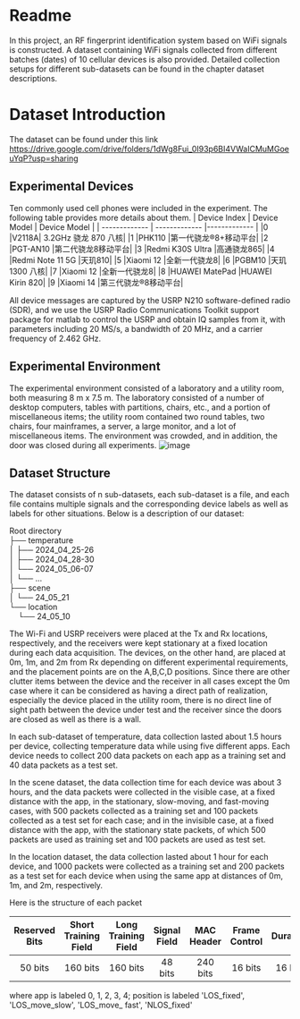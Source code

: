 Readme
======
In this project, an RF fingerprint identification system based on WiFi signals is constructed. A dataset containing WiFi signals collected from different batches (dates) of 10 cellular devices is also provided. Detailed collection setups for different sub-datasets can be found in the chapter dataset descriptions.

Dataset Introduction
======

The dataset can be found under this link  
https://drive.google.com/drive/folders/1dWg8Fui_0I93p6BI4VWaICMuMGoeuYqP?usp=sharing

Experimental Devices
------
Ten commonly used cell phones were included in the experiment. The following table provides more details about them.
| Device Index  | Device Model | Device Model | 
| ------------- | ------------- |------------- |
|0	|V2118A|	3.2GHz 骁龙 870 八核|
|1	|PHK110	|第一代骁龙®8+移动平台|
|2	|PGT-AN10	|第二代骁龙8移动平台|
|3	|Redmi K30S Ultra	|高通骁龙865|
|4	|Redmi Note 11 5G	|天玑810|
|5	|Xiaomi 12	|全新一代骁龙8|
|6	|PGBM10	|天玑 1300 八核|
|7	|Xiaomi 12	|全新一代骁龙8|
|8	|HUAWEI MatePad	|HUAWEI Kirin 820|
|9	|Xiaomi 14	|第三代骁龙®8移动平台|

All device messages are captured by the USRP N210 software-defined radio (SDR), and we use the USRP Radio Communications Toolkit support package for matlab to control the USRP and obtain IQ samples from it, with parameters including 20 MS/s, a bandwidth of 20 MHz, and a carrier frequency of 2.462 GHz.

Experimental Environment
------
The experimental environment consisted of a laboratory and a utility room, both measuring 8 m x 7.5 m. The laboratory consisted of a number of desktop computers, tables with partitions, chairs, etc., and a portion of miscellaneous items; the utility room contained two round tables, two chairs, four mainframes, a server, a large monitor, and a lot of miscellaneous items. The environment was crowded, and in addition, the door was closed during all experiments.
![image](https://github.com/1064947738/ASCII-Encoding-and-decoding/assets/163235170/f1deff5c-3d03-4231-87c1-dadb13ff0116)


Dataset Structure
------
The dataset consists of n sub-datasets, each sub-dataset is a file, and each file contains multiple signals and the corresponding device labels as well as labels for other situations. Below is a description of our dataset:

Root directory  
├── temperature  
│  ├── 2024_04_25-26  
│  ├── 2024_04_28-30  
│  └── 2024_05_06-07  
│  └── ...  
├── scene  
│  └── 24_05_21  
└── location  
&nbsp;&nbsp;&nbsp;&nbsp;└── 24_05_10  

The Wi-Fi and USRP receivers were placed at the Tx and Rx locations, respectively, and the receivers were kept stationary at a fixed location during each data acquisition. The devices, on the other hand, are placed at 0m, 1m, and 2m from Rx depending on different experimental requirements, and the placement points are on the A,B,C,D positions. Since there are other clutter items between the device and the receiver in all cases except the 0m case where it can be considered as having a direct path of realization, especially the device placed in the utility room, there is no direct line of sight path between the device under test and the receiver since the doors are closed as well as there is a wall.

In each sub-dataset of temperature, data collection lasted about 1.5 hours per device, collecting temperature data while using five different apps. Each device needs to collect 200 data packets on each app as a training set and 40 data packets as a test set.

In the scene dataset, the data collection time for each device was about 3 hours, and the data packets were collected in the visible case, at a fixed distance with the app, in the stationary, slow-moving, and fast-moving cases, with 500 packets collected as a training set and 100 packets collected as a test set for each case; and in the invisible case, at a fixed distance with the app, with the stationary state packets, of which 500 packets are used as training set and 100 packets are used as test set.

In the location dataset, the data collection lasted about 1 hour for each device, and 1000 packets were collected as a training set and 200 packets as a test set for each device when using the same app at distances of 0m, 1m, and 2m, respectively.

Here is the structure of each packet

| Reserved Bits| Short Training Field| Long Training Field  | Signal Field  | MAC Header  | Frame Control  | Duration     | Address 1      | Address 2      | Address 3      | Sequence Control  | Frame Body    | Date         | Temperature   | App_label    | Distance    | Position    | Frame Check Sequence |Reserved Bits|
|:--------------:|:--------------:|:--------------:|:--------------:|:--------------:|:--------------:|:------------:|:--------------:|:--------------:|:--------------:|:------------------:|:-------------:|:------------:|:-------------:|:------------:|:-----------:|:-----------:|:---------------------:|:---------------------:|
| 50 bits         | 160 bits         | 160 bits         | 48 bits         | 240 bits         | 16 bits         | 16 bits       | 48 bits         | 48 bits         | 48 bits         | 16 bits             | Variable      | "24_xx_xx"   | 'xx'          | 'x'          | 'xm'        | 'string'    | 32 bits                |40 bits         |


where app is labeled 0, 1, 2, 3, 4; position is labeled 'LOS_fixed', 'LOS_move_slow', 'LOS_move_ fast', 'NLOS_fixed'

